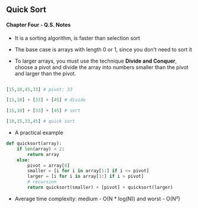 ## Quick Sort

#### Chapter Four - Q.S. Notes

* It is a sorting algorithm, is faster than selection sort 

* The base case is arrays with length 0 or 1, since you don't need to sort it

* To larger arrays, you must use the technique **Divide and Conquer**, choose a pivot and divide the array into numbers smaller than the pivot and larger than the pivot.

```python

[15,10,45,33] # pivot: 33

[15,10] + [33] + [45] # divide

[15,10] + [33] + [45] # sort 

[10,15,33,45] # quick sort

```

* A practical example  

``` python
def quicksort(array):
    if len(array) < 2:
        return array
    else:
        pivot = array[0]
        smaller = [i for i in array[1:] if i <= pivot]
        larger = [i for i in array[1:] if i > pivot]
        # recursion
        return quicksort(smaller) + [pivot] + quicksort(larger)

```

* Average time complexity: medium - O(N * log(N)) and worst - O(N²)

